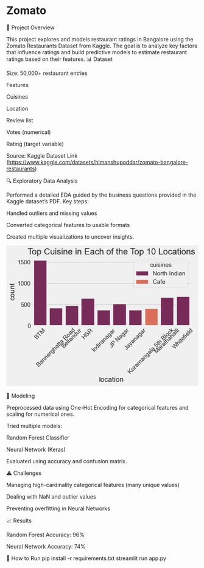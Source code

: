 # Zomato

📌 Project Overview

This project explores and models restaurant ratings in Bangalore using the Zomato Restaurants Dataset from Kaggle.
The goal is to analyze key factors that influence ratings and build predictive models to estimate restaurant ratings based on their features.
📊 Dataset

Size: 50,000+ restaurant entries

Features:

Cuisines

Location

Review list

Votes (numerical)

Rating (target variable)

Source: Kaggle Dataset Link (https://www.kaggle.com/datasets/himanshupoddar/zomato-bangalore-restaurants)

🔍 Exploratory Data Analysis

Performed a detailed EDA guided by the business questions provided in the Kaggle dataset’s PDF.
Key steps:

Handled outliers and missing values

Converted categorical features to usable formats

Created multiple visualizations to uncover insights.

![EDA Chart](TopCuisine.png)


🤖 Modeling

Preprocessed data using One-Hot Encoding for categorical features and scaling for numerical ones.

Tried multiple models:

Random Forest Classifier

Neural Network (Keras)

Evaluated using accuracy and confusion matrix.

⚠️ Challenges

Managing high-cardinality categorical features (many unique values)

Dealing with NaN and outlier values

Preventing overfitting in Neural Networks

📈 Results

Random Forest Accuracy: 96%

Neural Network Accuracy: 74%

🚀 How to Run
pip install -r requirements.txt
streamlit run app.py
